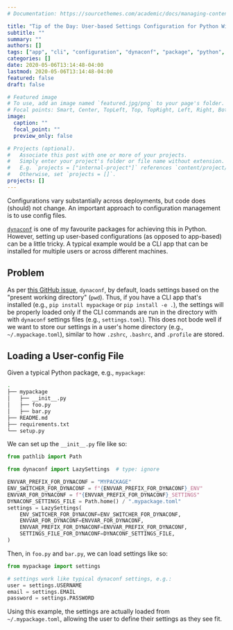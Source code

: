 ```yaml
---
# Documentation: https://sourcethemes.com/academic/docs/managing-content/

title: "Tip of the Day: User-based Settings Configuration for Python With Dynaconf"
subtitle: ""
summary: ""
authors: []
tags: ["app", "cli", "configuration", "dynaconf", "package", "python", "settings"]
categories: []
date: 2020-05-06T13:14:48-04:00
lastmod: 2020-05-06T13:14:48-04:00
featured: false
draft: false

# Featured image
# To use, add an image named `featured.jpg/png` to your page's folder.
# Focal points: Smart, Center, TopLeft, Top, TopRight, Left, Right, BottomLeft, Bottom, BottomRight.
image:
  caption: ""
  focal_point: ""
  preview_only: false

# Projects (optional).
#   Associate this post with one or more of your projects.
#   Simply enter your project's folder or file name without extension.
#   E.g. `projects = ["internal-project"]` references `content/project/deep-learning/index.md`.
#   Otherwise, set `projects = []`.
projects: []
---
```


Configurations vary substantially across deployments, but code does (should) not change.
An important approach to configuration management is to use config files.

[`dynaconf`](https://github.com/rochacbruno/dynaconf) is one of my favourite packages for achieving this in Python.
However, setting up user-based configurations (as opposed to app-based) can be a little tricky.
A typical example would be a CLI app that can be installed for multiple users or across different machines.

## Problem

As per [this GitHub issue](https://github.com/rochacbruno/dynaconf/issues/74), `dynaconf`, by default, loads settings based on the "present working directory" (`pwd`).
Thus, if you have a CLI app that's installed (e.g., `pip install mypackage` or `pip install -e .`), the settings will be properly loaded only if the CLI commands are run in the directory with with `dynaconf` settings files (e.g., `settings.toml`).
This does not bode well if we want to store our settings in a user's home directory (e.g., `~/.mypackage.toml`), similar to how `.zshrc`, `.bashrc`, and `.profile` are stored.

## Loading a User-config File

Given a typical Python package, e.g., `mypackage`:

```bash
.
├── mypackage
│   ├── __init__.py
│   ├── foo.py
│   ├── bar.py
├── README.md
├── requirements.txt
└── setup.py
```

We can set up the `__init__.py` file like so:

```python
from pathlib import Path

from dynaconf import LazySettings  # type: ignore

ENVVAR_PREFIX_FOR_DYNACONF = "MYPACKAGE"
ENV_SWITCHER_FOR_DYNACONF = f"{ENVVAR_PREFIX_FOR_DYNACONF}_ENV"
ENVVAR_FOR_DYNACONF = f"{ENVVAR_PREFIX_FOR_DYNACONF}_SETTINGS"
DYNACONF_SETTINGS_FILE = Path.home() / ".mypackage.toml"
settings = LazySettings(
    ENV_SWITCHER_FOR_DYNACONF=ENV_SWITCHER_FOR_DYNACONF,
    ENVVAR_FOR_DYNACONF=ENVVAR_FOR_DYNACONF,
    ENVVAR_PREFIX_FOR_DYNACONF=ENVVAR_PREFIX_FOR_DYNACONF,
    SETTINGS_FILE_FOR_DYNACONF=DYNACONF_SETTINGS_FILE,
)
```

Then, in `foo.py` and `bar.py`, we can load settings like so:

```python
from mypackage import settings

# settings work like typical dynaconf settings, e.g.:
user = settings.USERNAME
email = settings.EMAIL
password = settings.PASSWORD
```

Using this example, the settings are actually loaded from `~/.mypackage.toml`, allowing the user to define their settings as they see fit.
